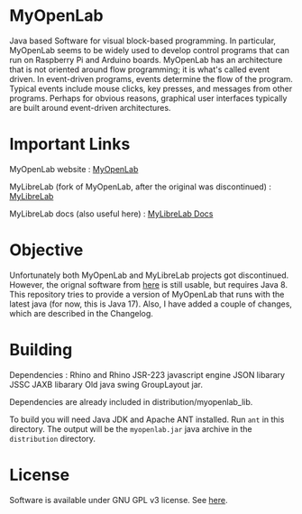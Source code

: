 # MyOpenLab
Java based Software for visual block-based programming. In particular, MyOpenLab seems to be widely used to develop control programs that can run on Raspberry Pi and Arduino boards.
MyOpenLab has an architecture that is not oriented around flow programming; it is what's called event driven. In event-driven programs, events determine the flow of the program. 
Typical events include mouse clicks, key presses, and messages from other programs. Perhaps for obvious reasons, graphical user interfaces typically are built around event-driven architectures.

# Important Links
MyOpenLab website : [MyOpenLab](https://myopenlab.org)

MyLibreLab (fork of MyOpenLab, after the original was discontinued) : [MyLibreLab](https://github.com/MyLibreLab/MyLibreLab)

MyLibreLab docs (also useful here) : [MyLibreLab Docs](https://mylibrelab.github.io/user-documentation/)

# Objective
Unfortunately both MyOpenLab and MyLibreLab projects got discontinued. However, the orignal software from [here](https://myopenlab.org) is still usable, but requires Java 8. This repository tries to provide a version of MyOpenLab that runs with the latest java (for now, this is Java 17). Also, I have added a couple of changes, which are described in the Changelog.

# Building
Dependencies :
Rhino and Rhino JSR-223 javascript engine
JSON libarary
JSSC
JAXB libarary
Old java swing GroupLayout jar.

Dependencies are already included in distribution/myopenlab_lib.

To build you will need Java JDK and Apache ANT installed. Run `ant` in this directory. The output will be the `myopenlab.jar` java archive in the `distribution` directory.

# License
Software is available under GNU GPL v3 license. See [here](https://www.gnu.org/licenses/gpl-3.0.html).

